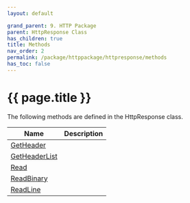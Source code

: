 ```yaml
---
layout: default

grand_parent: 9. HTTP Package
parent: HttpResponse Class
has_children: true
title: Methods
nav_order: 2
permalink: /package/httppackage/httpresponse/methods
has_toc: false
---
```

# {{ page.title }}

The following methods are defined in the HttpResponse class.

|Name       | Description     |
|----------	|-----------------|
|[GetHeader](/package/httppackage/httpresponse/methods/getheader) | |
|[GetHeaderList](/package/httppackage/httpresponse/methods/getheaderlist) | |
|[Read](/package/httppackage/httpresponse/methods/read) | |
|[ReadBinary](/package/httppackage/httpresponse/methods/readbinary) | |
|[ReadLine](/package/httppackage/httpresponse/methods/readline) | |